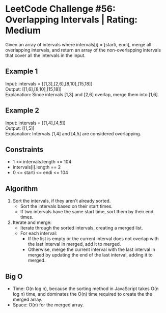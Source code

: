 # LeetCode Challenge #56: Overlapping Intervals | Rating: Medium

Given an array of intervals where intervals[i] = [starti, endi], merge all overlapping intervals, and return an array of the non-overlapping intervals that cover all the intervals in the input.

## Example 1

Input: intervals = [[1,3],[2,6],[8,10],[15,18]]  
Output: [[1,6],[8,10],[15,18]]  
Explanation: Since intervals [1,3] and [2,6] overlap, merge them into [1,6].

## Example 2

Input: intervals = [[1,4],[4,5]]  
Output: [[1,5]]  
Explanation: Intervals [1,4] and [4,5] are considered overlapping.

## Constraints

- 1 <= intervals.length <= 104
- intervals[i].length == 2
- 0 <= starti <= endi <= 104

## Algorithm

1. Sort the intervals, if they aren't already sorted.
    - Sort the intervals based on their start times.
    - If two intervals have the same start time, sort them by their end times.
2. Iterate and merge:
    - Iterate through the sorted intervals, creating a merged list.
    - For each interval:
        - If the list is empty or the current interval does not overlap with the last interval in merged, add it to merged.
        - Otherwise, merge the current interval with the last interval in merged by updating the end of the last interval, adding it to merged.

## Big O

- Time: O(n log n), because the sorting method in JavaScript takes O(n log n) time, and dominates the O(n) time required to create the the merged array.
- Space: O(n) for the merged array.
